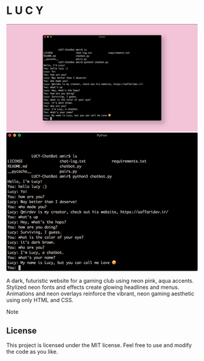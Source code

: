 # L U C Y
<img src="https://github.com/Qmirdev/LUCY-ChatBot/blob/main/doc/1.png">
<img src="https://github.com/Qmirdev/LUCY-ChatBot/blob/main/doc/2.png">

A dark, futuristic website for a gaming club using neon pink, aqua accents. Stylized neon fonts and effects create glowing headlines and menus. Animations and neon overlays reinforce the vibrant, neon gaming aesthetic using only HTML and CSS.

> [!NOTE]
> ## License
> This project is licensed under the MIT license. Feel free to use and modify the code as you like.



